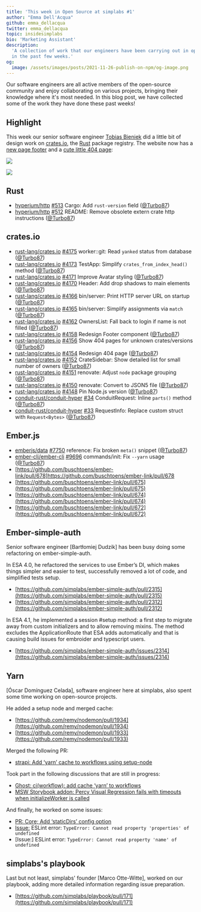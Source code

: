 ```yaml
---
title: 'This week in Open Source at simplabs #1'
author: "Emma Dell'Acqua"
github: emma_dellacqua
twitter: emma_dellacqua
topic: insidesimplabs
bio: 'Marketing Assistant'
description:
  'A collection of work that our engineers have been carrying out in open-source
  in the past few weeks.'
og:
  image: /assets/images/posts/2021-11-26-publish-on-npm/og-image.png
---
```


Our software engineers are all active members of the open-source community and
enjoy collaborating on various projects, bringing their knowledge where it's
most needed. In this blog post, we have collected some of the work they have
done these past weeks!

<!--break-->

## Highlight

This week our senior software engineer [Tobias Bieniek] did a little bit of
design work on [crates.io], the [Rust] package registry. The website now has a
[new page footer](https://github.com/rust-lang/crates.io/pull/4158) and a
[cute little 404 page](https://github.com/rust-lang/crates.io/pull/4154):

![](https://user-images.githubusercontent.com/141300/141307167-e3fd2914-064f-4076-b415-fc12a8f8bcbe.png)

![](https://user-images.githubusercontent.com/141300/141186277-0706150c-86ca-4fa1-8114-03f9bd900df7.png)

## Rust

- [hyperium/http] [#513](https://github.com/hyperium/http/pull/513) Cargo: Add
  `rust-version` field ([@Turbo87])
- [hyperium/http] [#512](https://github.com/hyperium/http/pull/512) README:
  Remove obsolete extern crate http instructions ([@Turbo87])

## crates.io

- [rust-lang/crates.io]
  [#4175](https://github.com/rust-lang/crates.io/pull/4175) worker::git: Read
  `yanked` status from database ([@Turbo87])
- [rust-lang/crates.io]
  [#4173](https://github.com/rust-lang/crates.io/pull/4173) TestApp: Simplify
  `crates_from_index_head()` method ([@Turbo87])
- [rust-lang/crates.io]
  [#4171](https://github.com/rust-lang/crates.io/pull/4171) Improve Avatar
  styling ([@Turbo87])
- [rust-lang/crates.io]
  [#4170](https://github.com/rust-lang/crates.io/pull/4170) Header: Add drop
  shadows to main elements ([@Turbo87])
- [rust-lang/crates.io]
  [#4166](https://github.com/rust-lang/crates.io/pull/4166) bin/server: Print
  HTTP server URL on startup ([@Turbo87])
- [rust-lang/crates.io]
  [#4165](https://github.com/rust-lang/crates.io/pull/4165) bin/server: Simplify
  assignments via `match` ([@Turbo87])
- [rust-lang/crates.io]
  [#4162](https://github.com/rust-lang/crates.io/pull/4162) OwnersList: Fall
  back to login if name is not filled ([@Turbo87])
- [rust-lang/crates.io]
  [#4158](https://github.com/rust-lang/crates.io/pull/4158) Redesign Footer
  component ([@Turbo87])
- [rust-lang/crates.io]
  [#4156](https://github.com/rust-lang/crates.io/pull/4156) Show 404 pages for
  unknown crates/versions ([@Turbo87])
- [rust-lang/crates.io]
  [#4154](https://github.com/rust-lang/crates.io/pull/4154) Redesign 404 page
  ([@Turbo87])
- [rust-lang/crates.io]
  [#4152](https://github.com/rust-lang/crates.io/pull/4152) CrateSidebar: Show
  detailed list for small number of owners ([@Turbo87])
- [rust-lang/crates.io]
  [#4151](https://github.com/rust-lang/crates.io/pull/4151) renovate: Adjust
  `node` package grouping ([@Turbo87])
- [rust-lang/crates.io]
  [#4150](https://github.com/rust-lang/crates.io/pull/4150) renovate: Convert to
  JSON5 file ([@Turbo87])
- [rust-lang/crates.io]
  [#4148](https://github.com/rust-lang/crates.io/pull/4148) Pin Node.js version
  ([@Turbo87])
- [conduit-rust/conduit-hyper]
  [#34](https://github.com/conduit-rust/conduit-hyper/pull/34) ConduitRequest:
  Inline `parts()` method ([@Turbo87])
- [conduit-rust/conduit-hyper]
  [#33](https://github.com/conduit-rust/conduit-hyper/pull/33) RequestInfo:
  Replace custom struct with `Request<Bytes>` ([@Turbo87])

## Ember.js

- [emberjs/data] [#7750](https://github.com/emberjs/data/pull/7750) reference:
  Fix broken `meta()` snippet ([@Turbo87])
- [ember-cli/ember-cli]
  [#9696](https://github.com/ember-cli/ember-cli/pull/9696) commands/init: Fix
  `--yarn` usage ([@Turbo87])
- [https://github.com/buschtoens/ember-link/pull/678]https://github.com/buschtoens/ember-link/pull/678
- [https://github.com/buschtoens/ember-link/pull/675](https://github.com/buschtoens/ember-link/pull/675)
- [https://github.com/buschtoens/ember-link/pull/674](https://github.com/buschtoens/ember-link/pull/674)
- [https://github.com/buschtoens/ember-link/pull/672](https://github.com/buschtoens/ember-link/pull/672)

[hyperium/http]: https://github.com/hyperium/http/
[rust-lang/crates.io]: https://github.com/rust-lang/crates.io/
[conduit-rust/conduit-hyper]: https://github.com/conduit-rust/conduit-hyper/
[emberjs/data]: https://github.com/emberjs/data/
[ember-cli/ember-cli]: https://github.com/ember-cli/ember-cli/
[tobias bieniek]: https://github.com/Turbo87/
[crates.io]: https://crates.io/
[rust]: https://rust-lang.org/
[@turbo87]: https://github.com/Turbo87/
[contact]: https://simplabs.com/contact/

## Ember-simple-auth

Senior software engineer [Bartłomiej Dudzik] has been busy doing some
refactoring on ember-simple-auth.

In ESA 4.0, he refactored the services to use Ember’s DI, which makes things
simpler and easier to test, successfully removed a lot of code, and simplified
tests setup.

- [https://github.com/simplabs/ember-simple-auth/pull/2315](https://github.com/simplabs/ember-simple-auth/pull/2315)
- [https://github.com/simplabs/ember-simple-auth/pull/2312](https://github.com/simplabs/ember-simple-auth/pull/2312)

In ESA 4.1, he implemented a session #setup method: a first step to migrate away
from custom initializers and to allow removing mixins. The method excludes the
ApplicationRoute that ESA adds automatically and that is causing build issues
for embroider and typescript users.

- [https://github.com/simplabs/ember-simple-auth/issues/2314](https://github.com/simplabs/ember-simple-auth/issues/2314)

## Yarn

[Óscar Domínguez Celada], software engineer here at simplabs, also spent some
time working on open-source projects.

He added a setup node and merged cache:

- [https://github.com/remy/nodemon/pull/1934](https://github.com/remy/nodemon/pull/1934)
- [https://github.com/remy/nodemon/pull/1933](https://github.com/remy/nodemon/pull/1933)

Merged the following PR:

- [strapi: Add ‘yarn’ cache to workflows using setup-node](https://github.com/strapi/strapi/pull/11531)

Took part in the following discussions that are still in progress:

- [Ghost: ci(workflow): add cache ‘yarn’ to workflows](https://github.com/TryGhost/Ghost/pull/13716)
- [MSW Storybook addon: Percy Visual Regression fails with timeouts when initializeWorker is called](https://github.com/mswjs/msw-storybook-addon/issues/55)

And finally, he worked on some issues:

- [PR: Core; Add ‘staticDirs’ config option](https://github.com/storybookjs/storybook/pull/15969)
- [Issue:](https://github.com/storybookjs/eslint-plugin-storybook/issues/5) ESLint
  error: `TypeError: Cannot read property 'properties' of undefined`
- [Issue:] ESLint error: `TypeError: Cannot read property 'name' of undefined`

## simplabs's playbook

Last but not least, simplabs' founder [Marco Otte-Witte], worked on our
playbook, adding more detailed information regarding issue preparation.

- [https://github.com/simplabs/playbook/pull/171](https://github.com/simplabs/playbook/pull/171)
